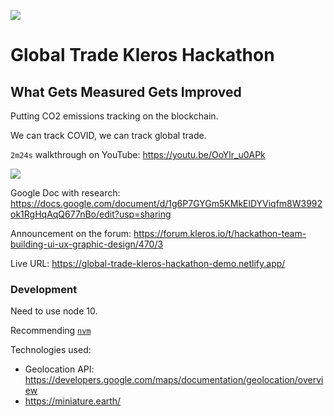 
![](https://raw.githubusercontent.com/genesisdotre/globaltrade/hackathon/cover-image.png)


# Global Trade Kleros Hackathon

## What Gets Measured Gets Improved 

Putting CO2 emissions tracking on the blockchain.

We can track COVID, we can track global trade.

`2m24s` walkthrough on YouTube: https://youtu.be/OoYlr_u0APk

![](https://raw.githubusercontent.com/genesisdotre/globaltrade/hackathon/animation.gif)

Google Doc with research: https://docs.google.com/document/d/1g6P7GYGm5KMkElDYViqfm8W3992ok1RgHqAqQ677nBo/edit?usp=sharing

Announcement on the forum: https://forum.kleros.io/t/hackathon-team-building-ui-ux-graphic-design/470/3

Live URL: https://global-trade-kleros-hackathon-demo.netlify.app/

### Development

Need to use node 10. 

Recommending [`nvm`](https://github.com/nvm-sh/nvm)

Technologies used:
* Geolocation API: https://developers.google.com/maps/documentation/geolocation/overview
* https://miniature.earth/
